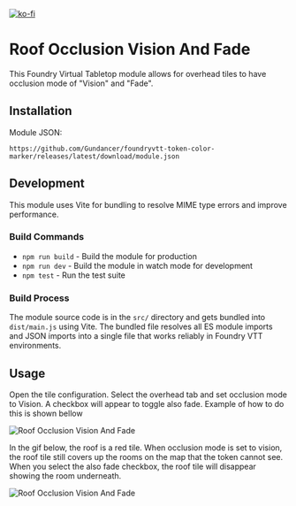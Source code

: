 [![ko-fi](https://ko-fi.com/img/githubbutton_sm.svg)](https://ko-fi.com/gundancer)

# Roof Occlusion Vision And Fade
This Foundry Virtual Tabletop module allows for overhead tiles to have occlusion mode of "Vision" and "Fade".

## Installation

Module JSON:
```
https://github.com/Gundancer/foundryvtt-token-color-marker/releases/latest/download/module.json
```

## Development

This module uses Vite for bundling to resolve MIME type errors and improve performance. 

### Build Commands

- `npm run build` - Build the module for production
- `npm run dev` - Build the module in watch mode for development
- `npm test` - Run the test suite

### Build Process

The module source code is in the `src/` directory and gets bundled into `dist/main.js` using Vite. The bundled file resolves all ES module imports and JSON imports into a single file that works reliably in Foundry VTT environments.

## Usage
Open the tile configuration. Select the overhead tab and set occlusion mode to Vision. A checkbox will appear to toggle also fade. Example of how to do this is shown bellow

![Roof Occlusion Vision And Fade](README-img/TileConfig.gif)

In the gif below, the roof is a red tile. When occlusion mode is set to vision, the roof tile still covers up the rooms on the map that the token cannot see. When you select the also fade checkbox, the roof tile will disappear showing the room underneath.

![Roof Occlusion Vision And Fade](README-img/VisionFade.gif)
